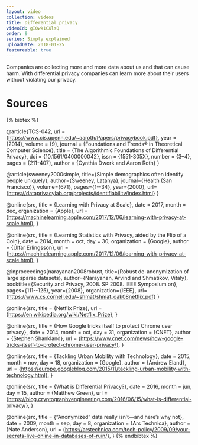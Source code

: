 ```yaml
---
layout: video
collection: videos
title: Differential privacy
videoId: gI0wk1CXlsQ
order: 9
series: Simply explained
uploadDate: 2018-01-25
featureable: true
---
```


Companies are collecting more and more data about us and that can cause harm. With differential privacy companies can learn more about their users without violating our privacy.

# Sources
{% bibtex %}

@article{TCS-042,
    url = {https://www.cis.upenn.edu/~aaroth/Papers/privacybook.pdf},
    year = {2014},
    volume = {9},
    journal = {Foundations and Trends® in Theoretical Computer Science},
    title = {The Algorithmic Foundations of Differential Privacy},
    doi = {10.1561/0400000042},
    issn = {1551-305X},
    number = {3–4},
    pages = {211-407},
    author = {Cynthia Dwork and Aaron Roth}
}

@article{sweeney2000simple,
  title={Simple demographics often identify people uniquely},
  author={Sweeney, Latanya},
  journal={Health (San Francisco)},
  volume={671},
  pages={1--34},
  year={2000},
  url={https://dataprivacylab.org/projects/identifiability/index.html}
}

@online{src,
    title = {Learning with Privacy at Scale},
    date = 2017,
    month = dec,
    organization = {Apple},
    url = {https://machinelearning.apple.com/2017/12/06/learning-with-privacy-at-scale.html},
}

@online{src,
    title = {Learning Statistics with Privacy, aided by the Flip of a Coin},
    date = 2014,
    month = oct,
    day = 30,
    organization = {Google},
    author = {Úlfar Erlingsson},
    url = {https://machinelearning.apple.com/2017/12/06/learning-with-privacy-at-scale.html},
}

@inproceedings{narayanan2008robust,
  title={Robust de-anonymization of large sparse datasets},
  author={Narayanan, Arvind and Shmatikov, Vitaly},
  booktitle={Security and Privacy, 2008. SP 2008. IEEE Symposium on},
  pages={111--125},
  year={2008},
  organization={IEEE},
  url={https://www.cs.cornell.edu/~shmat/shmat_oak08netflix.pdf}
}

@online{src,
    title = {Netflix Prize},
    url = {https://en.wikipedia.org/wiki/Netflix_Prize},
}

@online{src,
    title = {How Google tricks itself to protect Chrome user privacy},
    date = 2014,
    month = oct,
    day = 31,
    organization = {CNET},
    author = {Stephen Shankland},
    url = {https://www.cnet.com/news/how-google-tricks-itself-to-protect-chrome-user-privacy/},
}

@online{src,
    title = {Tackling Urban Mobility with Technology},
    date = 2015,
    month = nov,
    day = 18,
    organization = {Google},
    author = {Andrew Eland},
    url = {https://europe.googleblog.com/2015/11/tackling-urban-mobility-with-technology.html},
}

@online{src,
    title = {What is Differential Privacy?},
    date = 2016,
    month = jun,
    day = 15,
    author = {Matthew Green},
    url = {https://blog.cryptographyengineering.com/2016/06/15/what-is-differential-privacy/},
}

@online{src,
    title = {“Anonymized” data really isn’t—and here’s why not},
    date = 2009,
    month = sep,
    day = 8,
    organization = {Ars Technica},
    author = {Nate Anderson},
    url = {https://arstechnica.com/tech-policy/2009/09/your-secrets-live-online-in-databases-of-ruin/},
}
{% endbibtex %}